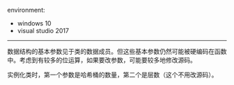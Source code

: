 environment: 

- windows 10
- visual studio 2017

--------------

数据结构的基本参数见于类的数据成员。但这些基本参数仍然可能被硬编码在函数中。考虑到有较多的位运算，如果要改参数，可能要较多地修改源码。

实例化类时，第一个参数是哈希桶的数量，第二个是层数（这个不用改源码）。
